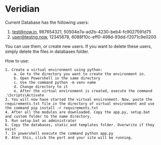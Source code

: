 ﻿# Veridian

Current Database has the following users:

1. test@now.in, 987654321, 50504e7a-ad2b-4230-beb4-fc9027591d75
2. user@testng.now, 12345678, 6088f10c-eff0-498d-93dd-f2071c9e0200

You can use them, or create new users. If you want to delete these users, simply delete the files in databases folder.

How to use:

	1. Create a virtual environment using python:
		a. Go to the directory you want to create the environment in.
		b. Open Powershell in the same directory
		c. Use the command python -m venv name
		d. Change directory to it
		e. After the virtual environment is created, execute the command .\Scripts\Activate
	3. You will now have started the virtual environment. Now, paste the requirements.txt file in the directory of virtual environment and use the command pip install -r requirements.txt
	4. After all the modules are downloaded. Copy the app.py, setup.bat and custom folder to the name directory.
	5. Run setup.bat as administrator
	6. Copy the databases, static and templates folder. Overwrite if they exist
	7. In powershell execute the command python app.py
	8. Ater this, click the port and your site will be running.
	

